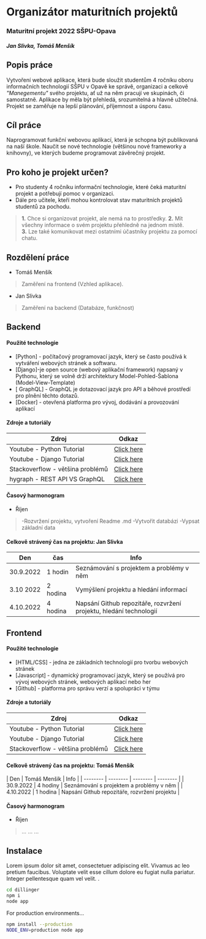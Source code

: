 # Organizátor maturitních projektů
### Maturitní projekt 2022 SŠPU-Opava
##### Jan Slivka, Tomáš Menšík



## Popis práce
Vytvoření webové aplikace, která bude sloužit studentům 4 ročníku oboru informačních technologií SŠPU v Opavě ke správě, organizaci a celkově *"Manegementu"* svého projektu, ať už na něm pracují ve skupinách, či samostatně. 
Aplikace by měla být přehledá, srozumitelná a hlavně užitečná.
Projekt se zaměřuje na lepší plánování, příjemnost a úsporu času.



## Cíl práce
Naprogramovat funkční webovou aplikací, která je schopna být publikovaná na naší škole.
Naučit se nové technologie (většinou nové frameworky a knihovny), ve kterých budeme programovat závěrečný projekt. 


## Pro koho je projekt určen?
- Pro studenty 4 ročníku informační technologie, které čeká maturitní projekt a potřebují pomoc v organizaci.
- Dále pro učitele, kteří mohou kontrolovat stav maturitních projektů studentů za pochodu.

> **1.** Chce si organizovat projekt, ale nemá na to prostředky.
> **2.** Mít všechny informace o svém projektu přehledně na jednom místě.  
> **3.** Lze také komunikovat mezi ostatními účastníky projektu za pomocí chatu.


## Rozdělení práce
- Tomáš Menšík
> Zaměření na frontend (Vzhled aplikace).

- Jan Slivka
> Zaměření na backend (Databáze, funkčnost)

## Backend
#### Použité technologie
- [Python] - počítačový programovací jazyk, který se často používá k vytváření webových stránek a softwaru.
- [Django]-je open source (webový aplikační framework) napsaný v Pythonu, který se volně drží architektury Model-Pohled-Šablona (Model-View-Template)
- [ GraphQL] -  GraphQL je dotazovací jazyk pro API a běhové prostředí pro plnění těchto dotazů.
- [Docker] - otevřená platforma pro vývoj, dodávání a provozování aplikací


#### Zdroje a tutoriály

| Zdroj | Odkaz |
| ------ | ------ |
| Youtube - Python Tutorial | [Click here](https://www.youtube.com/watch?v=rfscVS0vtbw) |
| Youtube - Django Tutorial | [Click here](https://www.youtube.com/watch?v=F5mRW0jo-U4) |
| Stackoverflow - většina problémů | [Click here](https://stackoverflow.com/) |
| hygraph - REST API VS GraphQL | [Click here](https://www.section.io/engineering-education/integrating-graphql-api-in-a-django-application/) |
#### Časový harmonogram
- Říjen

> -Rozvržení projektu, vytvoření Readme .md
> -Vytvořit databázi
> -Vypsat základní data
#### Celkově strávený čas na projektu: Jan Slivka
|    Den   | čas | Info |
| -------- | -------- | --------|
| 30.9.2022| 1 hodin | Seznámování s projektem a problémy v něm |
| 3.10 2022| 2 hodina | Vymýšlení projektu a hledání informací |
| 4.10.2022| 4 hodina | Napsání Github repozitáře, rozvržení projektu, hledání technologií |

## Frontend
#### Použité technologie

- [HTML/CSS] - jedna ze základních technologií pro tvorbu webových stránek
- [Javascript] - dynamický programovací jazyk, který se používá pro vývoj webových stránek, webových aplikací nebo her
- [Github] - platforma pro správu verzí a spolupráci v týmu

#### Zdroje a tutoriály

| Zdroj | Odkaz |
| ------ | ------ |
| Youtube - Python Tutorial | [Click here](https://www.youtube.com/watch?v=rfscVS0vtbw) |
| Youtube - Django Tutorial | [Click here](https://www.youtube.com/watch?v=F5mRW0jo-U4) |
| Stackoverflow - většina problémů | [Click here](https://stackoverflow.com/) |


#### Celkově strávený čas na projektu: Tomáš Menšík
| Den  | Tomáš Menšík  | Info |
| -------- | -------- | -------- | -------- |
| 30.9.2022 | 4 hodiny | Seznámování s projektem a problémy v něm |
| 4.10.2022 | 1 hodina | Napsání Github repozitáře, rozvržení projektu |

#### Časový harmonogram
- Říjen

> ...
> ...
> ...







## Instalace
Lorem ipsum dolor sit amet, consectetuer adipiscing elit. Vivamus ac leo pretium faucibus.
Voluptate velit esse cillum dolore eu fugiat nulla pariatur. Integer pellentesque quam vel velit. .

```sh
cd dillinger
npm i
node app
```

For production environments...

```sh
npm install --production
NODE_ENV=production node app
```
